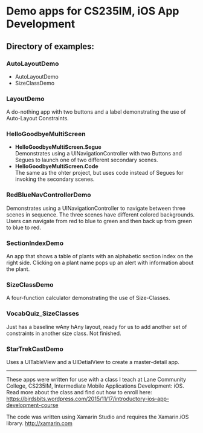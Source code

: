 # Demo apps for CS235IM, iOS App Development

## Directory of examples:
### AutoLayoutDemo
- AutoLayoutDemo
- SizeClassDemo

### LayoutDemo
A do-nothing app with two buttons and a label demonstrating the use of Auto-Layout Constraints.

### HelloGoodbyeMultiScreen
- **HelloGoodbyeMultiScreen.Segue**  
Demonstrates using a UINavigationController with two Buttons and Segues to launch one of two different secondary scenes.
- **HelloGoodbyeMultiScreen.Code**  
The same as the ohter project, but uses code instead of Segues for invoking the secondary scenes.

### RedBlueNavControllerDemo
Demonstrates using a UINavigationController to navigate between three scenes in sequence. The three scenes have different colored backgrounds. Users can navigate from red to blue to green and then back up from green to blue to red.

### SectionIndexDemo
An app that shows a table of plants with an alphabetic section index on the right side. Clicking on a plant name pops up an alert with information about the plant.

### SizeClassDemo
A four-function calculator demonstrating the use of Size-Classes.

### VocabQuiz_SizeClasses
Just has a baseline wAny hAny layout, ready for us to add another set of constraints in another size class. Not finished.

### StarTrekCastDemo
Uses a UITableView and a UIDetialView to create a master-detail app.
___
These apps were written for use with a class I teach at Lane Community College,
CS235IM, Intermediate Mobile Applications Development: iOS.
Read more about the class and find out how to enroll here:
https://birdsbits.wordpress.com/2015/11/17/introductory-ios-app-development-course

The code was written using Xamarin Studio and requires the Xamarin.iOS library.  http://xamarin.com
